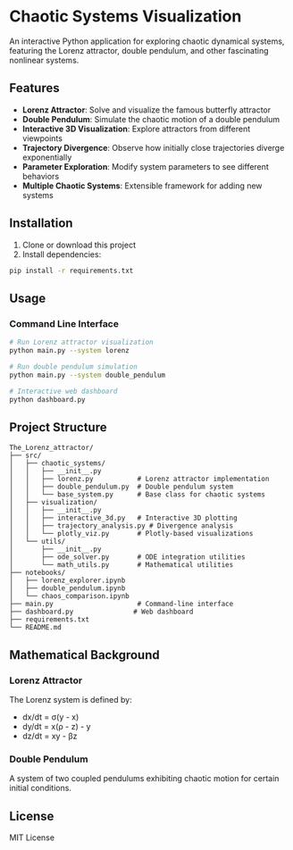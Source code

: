 # Chaotic Systems Visualization

An interactive Python application for exploring chaotic dynamical systems, featuring the Lorenz attractor, double pendulum, and other fascinating nonlinear systems.

## Features

- **Lorenz Attractor**: Solve and visualize the famous butterfly attractor
- **Double Pendulum**: Simulate the chaotic motion of a double pendulum
- **Interactive 3D Visualization**: Explore attractors from different viewpoints
- **Trajectory Divergence**: Observe how initially close trajectories diverge exponentially
- **Parameter Exploration**: Modify system parameters to see different behaviors
- **Multiple Chaotic Systems**: Extensible framework for adding new systems

## Installation

1. Clone or download this project
2. Install dependencies:
```bash
pip install -r requirements.txt
```

## Usage

### Command Line Interface
```bash
# Run Lorenz attractor visualization
python main.py --system lorenz

# Run double pendulum simulation
python main.py --system double_pendulum

# Interactive web dashboard
python dashboard.py
```


## Project Structure

```
The_Lorenz_attractor/
├── src/
│   ├── chaotic_systems/
│   │   ├── __init__.py
│   │   ├── lorenz.py           # Lorenz attractor implementation
│   │   ├── double_pendulum.py  # Double pendulum system
│   │   └── base_system.py      # Base class for chaotic systems
│   ├── visualization/
│   │   ├── __init__.py
│   │   ├── interactive_3d.py   # Interactive 3D plotting
│   │   ├── trajectory_analysis.py # Divergence analysis
│   │   └── plotly_viz.py       # Plotly-based visualizations
│   └── utils/
│       ├── __init__.py
│       ├── ode_solver.py       # ODE integration utilities
│       └── math_utils.py       # Mathematical utilities
├── notebooks/
│   ├── lorenz_explorer.ipynb
│   ├── double_pendulum.ipynb
│   └── chaos_comparison.ipynb
├── main.py                     # Command-line interface
├── dashboard.py               # Web dashboard
├── requirements.txt
└── README.md
```

## Mathematical Background

### Lorenz Attractor
The Lorenz system is defined by:
- dx/dt = σ(y - x)
- dy/dt = x(ρ - z) - y  
- dz/dt = xy - βz

### Double Pendulum
A system of two coupled pendulums exhibiting chaotic motion for certain initial conditions.

## License

MIT License
